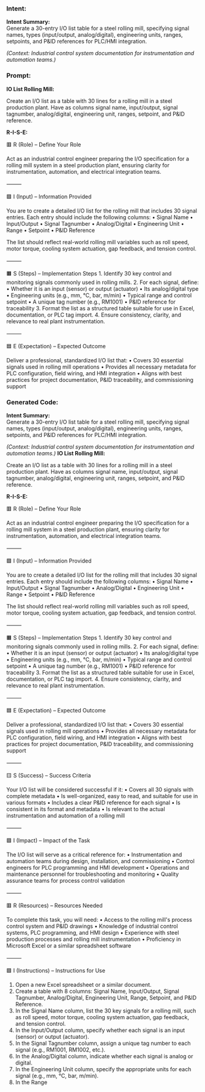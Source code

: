 ### Intent:
**Intent Summary:**  
Generate a 30-entry I/O list table for a steel rolling mill, specifying signal names, types (input/output, analog/digital), engineering units, ranges, setpoints, and P&ID references for PLC/HMI integration.  

*(Context: Industrial control system documentation for instrumentation and automation teams.)*

### Prompt:
**IO List Rolling Mill:**

Create an I/O list as a table with 30 lines for a rolling mill in a steel production plant. Have as columns signal name, input/output, signal tagnumber, analog/digital, engineering unit, ranges, setpoint, and P&ID reference.

**R-I-S-E:**

🟥 R (Role) – Define Your Role

Act as an industrial control engineer preparing the I/O specification for a rolling mill system in a steel production plant, ensuring clarity for instrumentation, automation, and electrical integration teams.

⸻

🟩 I (Input) – Information Provided

You are to create a detailed I/O list for the rolling mill that includes 30 signal entries. Each entry should include the following columns:
	•	Signal Name
	•	Input/Output
	•	Signal Tagnumber
	•	Analog/Digital
	•	Engineering Unit
	•	Range
	•	Setpoint
	•	P&ID Reference

The list should reflect real-world rolling mill variables such as roll speed, motor torque, cooling system actuation, gap feedback, and tension control.

⸻

🟧 S (Steps) – Implementation Steps
	1.	Identify 30 key control and monitoring signals commonly used in rolling mills.
	2.	For each signal, define:
	•	Whether it is an input (sensor) or output (actuator)
	•	Its analog/digital type
	•	Engineering units (e.g., mm, °C, bar, m/min)
	•	Typical range and control setpoint
	•	A unique tag number (e.g., RM1001)
	•	P&ID reference for traceability
	3.	Format the list as a structured table suitable for use in Excel, documentation, or PLC tag import.
	4.	Ensure consistency, clarity, and relevance to real plant instrumentation.

⸻

🟦 E (Expectation) – Expected Outcome

Deliver a professional, standardized I/O list that:
	•	Covers 30 essential signals used in rolling mill operations
	•	Provides all necessary metadata for PLC configuration, field wiring, and HMI integration
	•	Aligns with best practices for project documentation, P&ID traceability, and commissioning support

### Generated Code:
**Intent Summary:**  
Generate a 30-entry I/O list table for a steel rolling mill, specifying signal names, types (input/output, analog/digital), engineering units, ranges, setpoints, and P&ID references for PLC/HMI integration.  

*(Context: Industrial control system documentation for instrumentation and automation teams.)*
**IO List Rolling Mill:**

Create an I/O list as a table with 30 lines for a rolling mill in a steel production plant. Have as columns signal name, input/output, signal tagnumber, analog/digital, engineering unit, ranges, setpoint, and P&ID reference.

**R-I-S-E:**

🟥 R (Role) – Define Your Role

Act as an industrial control engineer preparing the I/O specification for a rolling mill system in a steel production plant, ensuring clarity for instrumentation, automation, and electrical integration teams.

⸻

🟩 I (Input) – Information Provided

You are to create a detailed I/O list for the rolling mill that includes 30 signal entries. Each entry should include the following columns:
	•	Signal Name
	•	Input/Output
	•	Signal Tagnumber
	•	Analog/Digital
	•	Engineering Unit
	•	Range
	•	Setpoint
	•	P&ID Reference

The list should reflect real-world rolling mill variables such as roll speed, motor torque, cooling system actuation, gap feedback, and tension control.

⸻

🟧 S (Steps) – Implementation Steps
	1.	Identify 30 key control and monitoring signals commonly used in rolling mills.
	2.	For each signal, define:
	•	Whether it is an input (sensor) or output (actuator)
	•	Its analog/digital type
	•	Engineering units (e.g., mm, °C, bar, m/min)
	•	Typical range and control setpoint
	•	A unique tag number (e.g., RM1001)
	•	P&ID reference for traceability
	3.	Format the list as a structured table suitable for use in Excel, documentation, or PLC tag import.
	4.	Ensure consistency, clarity, and relevance to real plant instrumentation.

⸻

🟦 E (Expectation) – Expected Outcome

Deliver a professional, standardized I/O list that:
	•	Covers 30 essential signals used in rolling mill operations
	•	Provides all necessary metadata for PLC configuration, field wiring, and HMI integration
	•	Aligns with best practices for project documentation, P&ID traceability, and commissioning support

⸻

🟨 S (Success) – Success Criteria

Your I/O list will be considered successful if it:
	•	Covers all 30 signals with complete metadata
	•	Is well-organized, easy to read, and suitable for use in various formats
	•	Includes a clear P&ID reference for each signal
	•	Is consistent in its format and metadata
	•	Is relevant to the actual instrumentation and automation of a rolling mill

⸻

🟩 I (Impact) – Impact of the Task

The I/O list will serve as a critical reference for:
	•	Instrumentation and automation teams during design, installation, and commissioning
	•	Control engineers for PLC programming and HMI development
	•	Operations and maintenance personnel for troubleshooting and monitoring
	•	Quality assurance teams for process control validation

⸻

🟥 R (Resources) – Resources Needed

To complete this task, you will need:
	•	Access to the rolling mill's process control system and P&ID drawings
	•	Knowledge of industrial control systems, PLC programming, and HMI design
	•	Experience with steel production processes and rolling mill instrumentation
	•	Proficiency in Microsoft Excel or a similar spreadsheet software

⸻

🟩 I (Instructions) – Instructions for Use

1.	Open a new Excel spreadsheet or a similar document.
2.	Create a table with 8 columns: Signal Name, Input/Output, Signal Tagnumber, Analog/Digital, Engineering Unit, Range, Setpoint, and P&ID Reference.
3.	In the Signal Name column, list the 30 key signals for a rolling mill, such as roll speed, motor torque, cooling system actuation, gap feedback, and tension control.
4.	In the Input/Output column, specify whether each signal is an input (sensor) or output (actuator).
5.	In the Signal Tagnumber column, assign a unique tag number to each signal (e.g., RM1001, RM1002, etc.).
6.	In the Analog/Digital column, indicate whether each signal is analog or digital.
7.	In the Engineering Unit column, specify the appropriate units for each signal (e.g., mm, °C, bar, m/min).
8.	In the Range
